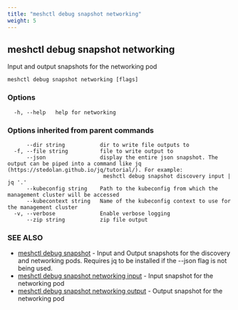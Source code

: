 ```yaml
---
title: "meshctl debug snapshot networking"
weight: 5
---
```

## meshctl debug snapshot networking

Input and output snapshots for the networking pod

```
meshctl debug snapshot networking [flags]
```

### Options

```
  -h, --help   help for networking
```

### Options inherited from parent commands

```
      --dir string           dir to write file outputs to
  -f, --file string          file to write output to
      --json                 display the entire json snapshot. The output can be piped into a command like jq (https://stedolan.github.io/jq/tutorial/). For example:
                              meshctl debug snapshot discovery input | jq '.'
      --kubeconfig string    Path to the kubeconfig from which the management cluster will be accessed
      --kubecontext string   Name of the kubeconfig context to use for the management cluster
  -v, --verbose              Enable verbose logging
      --zip string           zip file output
```

### SEE ALSO

* [meshctl debug snapshot](../meshctl_debug_snapshot)	 - Input and Output snapshots for the discovery and networking pods. Requires jq to be installed if the --json flag is not being used.
* [meshctl debug snapshot networking input](../meshctl_debug_snapshot_networking_input)	 - Input snapshot for the networking pod
* [meshctl debug snapshot networking output](../meshctl_debug_snapshot_networking_output)	 - Output snapshot for the networking pod


